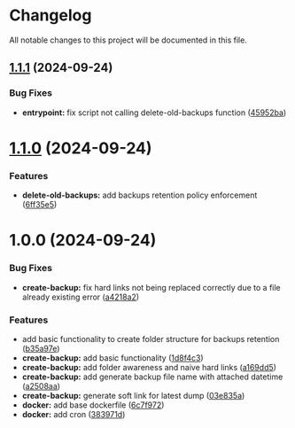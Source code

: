 # Changelog

All notable changes to this project will be documented in this file.

## [1.1.1](https://github.com/OliRafa/sqlite3-local-backups/compare/v1.1.0...v1.1.1) (2024-09-24)


### Bug Fixes

* **entrypoint:** fix script not calling delete-old-backups function ([45952ba](https://github.com/OliRafa/sqlite3-local-backups/commit/45952ba9474e76583c68d4b663bba0cb5703df40))

# [1.1.0](https://github.com/OliRafa/sqlite3-local-backups/compare/v1.0.0...v1.1.0) (2024-09-24)


### Features

* **delete-old-backups:** add backups retention policy enforcement ([6ff35e5](https://github.com/OliRafa/sqlite3-local-backups/commit/6ff35e54104ce8d50f2619a24f6c59f2ce51f9c2))

# 1.0.0 (2024-09-24)


### Bug Fixes

* **create-backup:** fix hard links not being replaced correctly due to a file already existing error ([a4218a2](https://github.com/OliRafa/sqlite3-local-backups/commit/a4218a2699785b0add2f339a84aa43b508c42a8b))


### Features

* add basic functionality to create folder structure for backups retention ([b35a97e](https://github.com/OliRafa/sqlite3-local-backups/commit/b35a97e30f10c1bb280b1b69d4c09a9cf8045215))
* **create-backup:** add basic functionality ([1d8f4c3](https://github.com/OliRafa/sqlite3-local-backups/commit/1d8f4c353dd6798be3531f60f8d190d91c3b53a9))
* **create-backup:** add folder awareness and naive hard links ([a169dd5](https://github.com/OliRafa/sqlite3-local-backups/commit/a169dd58960b932040af7db2d1993bcf881c869d))
* **create-backup:** add generate backup file name with attached datetime ([a2508aa](https://github.com/OliRafa/sqlite3-local-backups/commit/a2508aa8382193e07f19533cb9b3a46ce62495ee))
* **create-backup:** generate soft link for latest dump ([03e835a](https://github.com/OliRafa/sqlite3-local-backups/commit/03e835a6cfd9f0dc93348e63f8acebe63ed7e705))
* **docker:** add base dockerfile ([6c7f972](https://github.com/OliRafa/sqlite3-local-backups/commit/6c7f972f0c5407d6129a0288fdb54a7a204f8e57))
* **docker:** add cron ([383971d](https://github.com/OliRafa/sqlite3-local-backups/commit/383971db2df24cf4f98c02ad12d1b3c3e4dd2f87))
